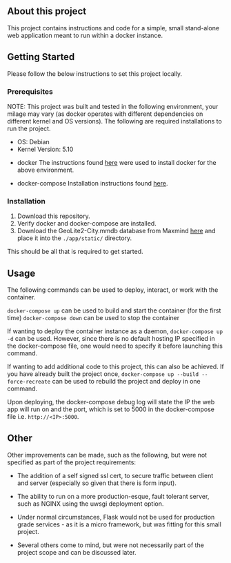 ## About this project

This project contains instructions and code for a simple, small stand-alone web application meant to run within a docker instance.

## Getting Started

Please follow the below instructions to set this project locally.


### Prerequisites

NOTE: This project was built and tested in the following environment, your milage may vary (as docker operates with different dependencies on different kernel and OS versions). The following are required installations to run the project.

- OS: Debian
- Kernel Version: 5.10

* docker 
  The instructions found [here](https://docs.docker.com/engine/install/debian/) were used to install docker for the above environment.

* docker-compose
  Installation instructions found [here](https://docs.docker.com/compose/install/).


### Installation 

1. Download this repository.
2. Verify docker and docker-compose are installed.
3. Download the GeoLite2-City.mmdb database from Maxmind [here](https://www.maxmind.com/en/geolite2/signup?lang=en) and place it into the `./app/static/` directory.

This should be all that is required to get started.

## Usage

The following commands can be used to deploy, interact, or work with the container.

`docker-compose up` can be used to build and start the container (for the first time)
`docker-compose down` can be used to stop the container

If wanting to deploy the container instance as a daemon, `docker-compose up -d` can be used. However, since there is no default hosting IP specified in the docker-compose file, one would need to specify it before launching this command.

If wanting to add additional code to this project, this can also be achieved. If you have already built the project once, `docker-compose up --build --force-recreate` can be used to rebuild the project and deploy in one command.

Upon deploying, the docker-compose debug log will state the IP the web app will run on and the port, which is set to 5000 in the docker-compose file i.e. `http://<IP>:5000`.




## Other

Other improvements can be made, such as the following, but were not specified as part of the project requirements:

- The addition of a self signed ssl cert, to secure traffic between client and server (especially so given that there is form input).

- The ability to run on a more production-esque, fault tolerant server, such as NGINX using the uwsgi deployment option.

- Under normal circumstances, Flask would not be used for production grade services - as it is a micro framework, but was fitting for this small project.

- Several others come to mind, but were not necessarily part of the project scope and can be discussed later.

